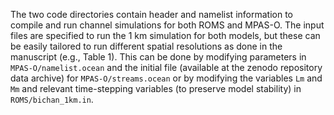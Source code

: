 The two code directories contain header and namelist information to compile and run channel simulations for both ROMS and MPAS-O. The input files are specified to run the 1 km simulation for both models, but these can be easily tailored to run different spatial resolutions as done in the manuscript (e.g., Table 1). This can be done by modifying parameters in `MPAS-O/namelist.ocean` and the initial file (available at the zenodo repository data archive) for `MPAS-O/streams.ocean` or by modifying the variables `Lm` and `Mm` and relevant time-stepping variables (to preserve model stability) in `ROMS/bichan_1km.in`.
